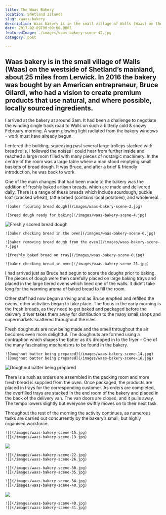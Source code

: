 ```yaml
---
title: The Waas Bakery
location: Shetland Islands
slug: /waas-bakery
description: Waas bakery is in the small village of Walls (Waas) on the westside of Shetland’s mainland, about 25 miles from Lerwick.  In 2016 the bakery was bought by an American entrepreneur, Bruce Gilardi, who had a vision to create premium products that use natural, and where possible, locally sourced ingredients.
date: 2017-02-09T00:00:00.000Z
featuredImage: ./images/waas-bakery-scene-42.jpg
category: post

---
```

## Waas bakery is in the small village of Walls (Waas) on the westside of Shetland’s mainland, about 25 miles from Lerwick.  In 2016 the bakery was bought by an American entrepreneur, Bruce Gilardi, who had a vision to create premium products that use natural, and where possible, locally sourced ingredients. 

I arrived at the bakery at around 3am.  It had been a challenge to negotiate the winding single track road to Walls on such a bitterly cold & snowy February morning.  A warm glowing light radiated from the bakery windows - work must have already begun.

I entered the building, squeezing past several large trolleys stacked with bread rolls.  I followed the noises I could hear from further inside and reached a large room filled with many pieces of nostalgic machinery.  In the centre of the room was a large table where a man stood emptying small baskets of bread dough.  It was Bruce, and after a brief & friendly introduction, he was back to work.

One of the main changes that had been made to the bakery was the addition of freshly baked artisan breads, which are made and delivered daily.  There is a range of these breads which include sourdough, puckle loaf (cracked wheat), tattie braed (contains local potatoes), and wholemeal.  

```grid|2
![baker flouring bread dough](/images/waas-bakery-scene-2.jpg)

![bread dough ready for baking](/images/waas-bakery-scene-4.jpg)

```
![Freshly scored bread dough](/images/waas-bakery-scene-1.jpg)

```grid|2
![baker checking bread in the oven](/images/waas-bakery-scene-6.jpg)

![baker removing bread dough from the oven](/images/waas-bakery-scene-7.jpg)
```

```grid|2
![freshly baked bread on tray](/images/waas-bakery-scene-8.jpg)

![baker checking bread in oven](/images/waas-bakery-scene-21.jpg)
```

I had arrived just as Bruce had begun to score the doughs prior to baking.  The pieces of dough were then carefully placed on large baking trays and placed in the large tiered ovens which lined one of the walls. It didn’t take long for the warming aroma of baked bread to fill the room.  

Other staff had now begun arriving and as Bruce emptied and refilled the ovens, other activities began to take place.  The focus in the early morning is the fresh breads, as they need to get baked and packaged before the delivery driver takes them away for distribution to the many small shops and supermarkets scattered throughout the isles.

Fresh doughnuts are now being made and the smell throughout the air becomes even more delightful.  The doughnuts are formed using a contraption which shapes the batter as it’s dropped in to the fryer – One of the many fascinating mechanisms to be found in the bakery.

```grid|2
![Doughnut batter being prepared](/images/waas-bakery-scene-14.jpg)
![Doughnut batter being prepared](/images/waas-bakery-scene-16.jpg)
```
![Doughnut batter being prepared](/images/waas-bakery-scene-17.jpg)

There is a rush as orders are assembled in the packing room and more fresh bread is supplied from the oven.  Once packaged, the products are placed in trays for the corresponding customer.  As orders are completed, the overfilled trays are stacked in the end room of the bakery and placed in the back of the delivery van.  The van doors are closed, and it pulls away.  The tempo lowers slightly but everyone swiftly moves on to their next task.

Throughout the rest of the morning the activity continues, as numerous tasks are carried out concurrently by the bakery’s small, but highly organised workforce.  

```grid|2
![](/images/waas-bakery-scene-15.jpg)
![](/images/waas-bakery-scene-13.jpg)
```
![](/images/waas-bakery-scene-5.jpg)

```grid|2
![](/images/waas-bakery-scene-22.jpg)
![](/images/waas-bakery-scene-26.jpg)
```

```grid|2
![](/images/waas-bakery-scene-30.jpg)
![](/images/waas-bakery-scene-35.jpg)
```

```grid|2
![](/images/waas-bakery-scene-34.jpg)
![](/images/waas-bakery-scene-40.jpg)
```
![](/images/waas-bakery-scene-48.jpg)

```grid|2
![](/images/waas-bakery-scene-49.jpg)
![](/images/waas-bakery-scene-41.jpg)
```